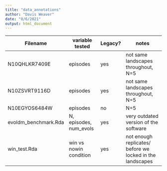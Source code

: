 ```yaml
---
title: "data_annotations"
author: "Davis Weaver"
date: "8/6/2021"
output: html_document
---
```


| Filename | variable tested | Legacy? | notes |
|---|---|---|---|
|N10QHLKR7409E | episodes  | yes | not same landscapes throughout, N=5|
|N10ZSVRT9116D | episodes | yes | not same landscapes throughout, N=5|
|N10EGYOS6484W | episodes | no |N=5 | 
|evoldm_benchmark.Rda | N, episodes, num_evols | yes | very outdated version of the software | 
|win_test.Rda | win vs nowin condition | yes |not enough replicates/ before we locked in the landscapes | 



